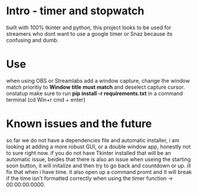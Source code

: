 # Intro - timer and stopwatch
built with 100% tkinter and python, this project looks to be used for streamers who dont want to use a google timer or Snaz because its confusing and dumb.
# Use
when using OBS or Streamlabs add a window capture, change the window match prioritiy to __Window title must match__ and deselect capture cursor. onstatup make sure to run __pip install -r requirements.txt__ in a command terminal (cd <file install path>Win+r cmd + enter)
# Known issues and the future
so far we do not have a dependencies file and automatic installer, i am looking at adding a more robust GUI, or a double window app, honestly not to sure right now. if you do not have Tkinter installed that will be an automatic issue, beides that there is also an issue when useing the starting soon button, it will initalize and then try to go back and countdown or up. ill fix that when i have time. it also open up a command promt and it will break if the time isn't formatted correctly when using the timer function -> 00:00:00:0000.